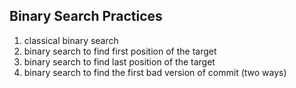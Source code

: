 ## Binary Search Practices

1. classical binary search
2. binary search to find first position of the target
3. binary search to find last position of the target
4. binary search to find the first bad version of commit (two ways)